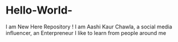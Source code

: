 # Hello-World-
I am New Here Repository !
I am Aashi Kaur Chawla, a social media influencer, an Enterpreneur 
I like to learn from people around me 
